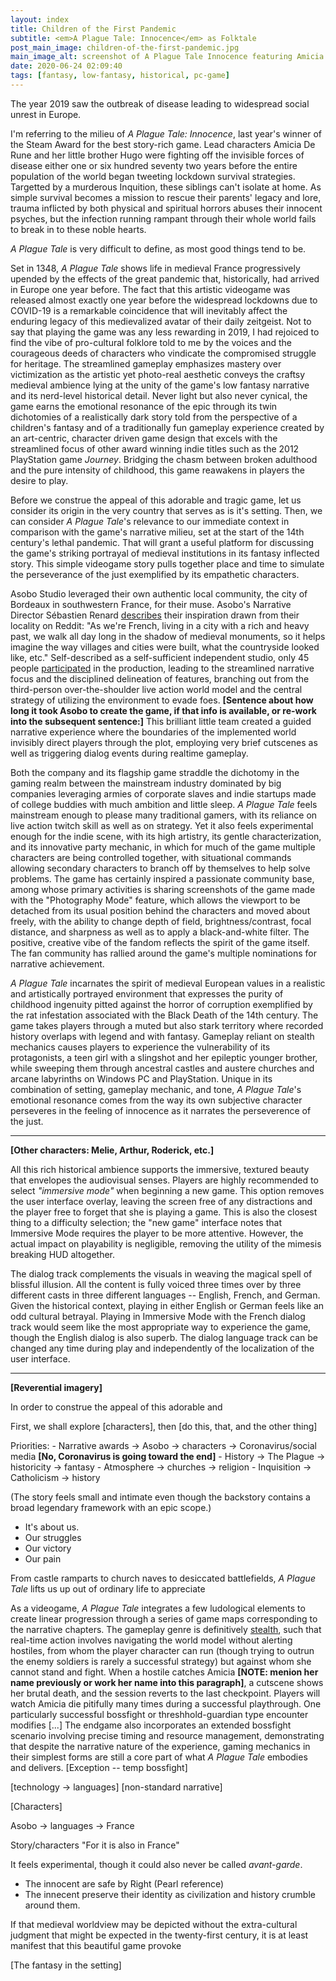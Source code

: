 ```yaml
---
layout: index
title: Children of the First Pandemic
subtitle: <em>A Plague Tale: Innocence</em> as Folktale
post_main_image: children-of-the-first-pandemic.jpg
main_image_alt: screenshot of A Plague Tale Innocence featuring Amicia and Hugo in a dark church crypt looking a three statues with the sunlight coming in behind the statues
date: 2020-06-24 02:09:40
tags: [fantasy, low-fantasy, historical, pc-game]
---
```


The year 2019 saw the outbreak of disease leading to widespread social unrest in Europe.

I'm referring to the milieu of *A Plague Tale: Innocence*, last year's winner of the Steam Award for the best story-rich game. Lead characters Amicia De Rune and her little brother Hugo were fighting off the invisible forces of disease either one or six hundred seventy two years before the entire population of the world began tweeting lockdown survival strategies. Targetted by a murderous Inquition, these siblings can't isolate at home. As simple survival becomes a mission to rescue their parents' legacy and lore, trauma inflicted by both physical and spiritual horrors abuses their innocent psyches, but the infection running rampant through their whole world fails to break in to these noble hearts.

*A Plague Tale* is very difficult to define, as most good things tend to be.

Set in 1348, *A Plague Tale* shows life in medieval France progressively upended by the effects of the great pandemic that, historically, had arrived in Europe one year before. The fact that this artistic videogame was released almost exactly one year before the widespread lockdowns due to COVID-19 is a remarkable coincidence that will inevitably affect the enduring legacy of this medievalized avatar of their daily zeitgeist. Not to say that playing the game was any less rewarding in 2019, I had rejoiced to find the vibe of pro-cultural folklore told to me by the voices and the courageous deeds of characters who vindicate the compromised struggle for heritage. The streamlined gameplay emphasizes mastery over victimization as the artistic yet photo-real aesthetic conveys the craftsy medieval ambience lying at the unity of the game's low fantasy narrative and its nerd-level historical detail. Never light but also never cynical, the game earns the emotional resonance of the epic through its twin dichotomies of a realistically dark story told from the perspective of a children's fantasy and of a traditionally fun gameplay experience created by an art-centric, character driven game design that excels with the streamlined focus of other award winning indie titles such as the 2012 PlayStation game *Journey*. Bridging the chasm between broken adulthood and the pure intensity of childhood, this game reawakens in players the desire to play.

<!-- more -->

Before we construe the appeal of this adorable and tragic game, let us consider its origin in the very country that serves as is it's setting. Then, we can consider *A Plague Tale*'s relevance to our immediate context in comparison with the game's narrative milieu, set at the start of the 14th century's lethal pandemic. That will grant a useful platform for discussing the game's striking portrayal of medieval institutions in its fantasy inflected story. This simple videogame story pulls together place and time to simulate the perseverance of the just exemplified by its empathetic characters.

Asobo Studio leveraged their own authentic local community, the city of Bordeaux in southwestern France, for their muse. Asobo's Narrative Director Sébastien Renard [describes](https://www.reddit.com/r/Games/comments/bo2ygy/ama_we_are_asobo_studio_developers_of_a_plague/enc0k9j?utm_source=share&utm_medium=web2x) their inspiration drawn from their locality on Reddit: "As we're French, living in a city with a rich and heavy past, we walk all day long in the shadow of medieval monuments, so it helps imagine the way villages and cities were built, what the countryside looked like, etc." Self-described as a self-sufficient independent studio, only 45 people [participated](https://www.reddit.com/r/Games/comments/bo2ygy/ama_we_are_asobo_studio_developers_of_a_plague/enbrpab?utm_source=share&utm_medium=web2x) in the production, leading to the streamlined narrative focus and the disciplined delineation of features, branching out from the third-person over-the-shoulder live action world model and the central strategy of utilizing the environment to evade foes. **[Sentence about how long it took Asobo to create the game, if that info is available, or re-work into the subsequent sentence:]** This brilliant little team created a guided narrative experience where the boundaries of the implemented world invisibly direct players through the plot, employing very brief cutscenes as well as triggering dialog events during realtime gameplay.

Both the company and its flagship game straddle the dichotomy in the gaming realm between the mainstream industry dominated by big companies leveraging armies of corporate slaves and indie startups made of college buddies with much ambition and little sleep. *A Plague Tale* feels mainstream enough to please many traditional gamers, with its reliance on live action twitch skill as well as on strategy. Yet it also feels experimental enough for the indie scene, with its high artistry, its gentle characterization, and its innovative party mechanic, in which for much of the game multiple characters are being controlled together, with situational commands allowing secondary characters to branch off by themselves to help solve problems. The game has certainly inspired a passionate community base, among whose primary activities is sharing screenshots of the game made with the "Photography Mode" feature, which allows the viewport to be detached from its usual position behind the characters and moved about freely, with the ability to change depth of field, brightness/contrast, focal distance, and sharpness as well as to apply a black-and-white filter. The positive, creative vibe of the fandom reflects the spirit of the game itself. The fan community has rallied around the game's multiple nominations for narrative achievement.


*A Plague Tale* incarnates the spirit of medieval European values in a realistic and artistically portrayed environment that expresses the purity of childhood ingenuity pitted against the horror of corruption exemplified by the rat infestation associated with the Black Death of the 14th century. The game takes players through a muted but also stark territory where recorded history overlaps with legend and with fantasy. Gameplay reliant on stealth mechanics causes players to experience the vulnerability of its protagonists, a teen girl with a slingshot and her epileptic younger brother, while sweeping them through ancestral castles and austere churches and arcane labyrinths on Windows PC and PlayStation. Unique in its combination of setting, gameplay mechanic, and tone, *A Plague Tale*'s emotional resonance comes from the way its own subjective character perseveres in the feeling of innocence as it narrates the perseverence of the just.

---

**[Other characters: Melie, Arthur, Roderick, etc.]**

All this rich historical ambience supports the immersive, textured beauty that envelopes the audiovisual senses. Players are highly recommended to select *"immersive mode"* when beginning a new game. This option removes the user interface overlay, leaving the screen free of any distractions and the player free to forget that she is playing a game. This is also the closest thing to a difficulty selection; the "new game" interface notes that Immersive Mode requires the player to be more attentive. However, the actual impact on playability is negligible, removing the utility of the mimesis breaking HUD altogether.

The dialog track complements the visuals in weaving the magical spell of blissful illusion. All the content is fully voiced three times over by three different casts in three different languages -- English, French, and German. Given the historical context, playing in either English or German feels like an odd cultural betrayal. Playing in Immersive Mode with the French dialog track would seem like the most appropriate way to experience the game, though the English dialog is also superb. The dialog language track can be changed any time during play and independently of the localization of the user interface.

---




**[Reverential imagery]**

 In order to construe the appeal of this adorable and

First, we shall explore [characters], then [do this, that, and the other thing]

  Priorities:
      - Narrative awards -> Asobo -> characters -> Coronavirus/social media **[No, Coronavirus is going toward the end]**
      - History -> The Plague -> historicity -> fantasy
      - Atmosphere -> churches -> religion
      - Inquisition -> Catholicism -> history

(The story feels small and intimate even though the backstory contains a broad legendary framework with an epic scope.)
  * It's about us.
  * Our struggles
  * Our victory
  * Our pain


From castle ramparts to church naves to desiccated battlefields, *A Plague Tale* lifts us up out of ordinary life to appreciate



As a videogame, *A Plague Tale* integrates a few ludological elements to create linear progression through a series of game maps corresponding to the narrative chapters. The gameplay genre is definitively [stealth](https://en.wikipedia.org/wiki/Stealth_game), such that real-time action involves navigating the world model without alerting hostiles, from whom the player character can run (though trying to outrun the enemy soldiers is rarely a successful strategy) but against whom she cannot stand and fight. When a hostile catches Amicia **[NOTE: menion her name previously or work her name into this paragraph]**, a cutscene shows her brutal death, and the session reverts to the last checkpoint. Players will watch Amicia die pitifully many times during a successful playthrough. One particularly successful bossfight or threshhold-guardian type encounter modifies [...] The endgame also incorporates an extended bossfight scenario involving precise timing and resource management, demonstrating that despite the narrative nature of the experience, gaming mechanics in their simplest forms are still a core part of what *A Plague Tale* embodies and delivers. [Exception -- temp bossfight]

[technology -> languages] [non-standard narrative]

[Characters]

Asobo -> languages -> France

Story/characters "For it is also in France"

It feels experimental, though it could also never be called *avant-garde*.

- The innocent are safe by Right (Pearl reference)
- The innecent preserve their identity as civilization and history crumble around them.

 If that medieval worldview may be depicted without the extra-cultural judgment that might be expected in the twenty-first century, it is at least manifest that this beautiful game provoke


[The fantasy in the setting]
